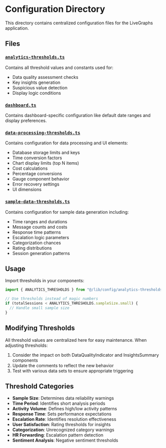 # Configuration Directory

This directory contains centralized configuration files for the LiveGraphs application.

## Files

### [`analytics-thresholds.ts`](./analytics-thresholds.ts)

Contains all threshold values and constants used for:

- Data quality assessment checks
- Key insights generation
- Suspicious value detection
- Display logic conditions

### [`dashboard.ts`](./dashboard.ts)

Contains dashboard-specific configuration like default date ranges and display preferences.

### [`data-processing-thresholds.ts`](./data-processing-thresholds.ts)

Contains configuration for data processing and UI elements:

- Database storage limits and keys
- Time conversion factors
- Chart display limits (top N items)
- Cost calculations
- Percentage conversions
- Gauge component behavior
- Error recovery settings
- UI dimensions

### [`sample-data-thresholds.ts`](./sample-data-thresholds.ts)

Contains configuration for sample data generation including:

- Time ranges and durations
- Message counts and costs
- Response time patterns
- Escalation logic parameters
- Categorization chances
- Rating distributions
- Session generation patterns

## Usage

Import thresholds in your components:

```typescript
import { ANALYTICS_THRESHOLDS } from "@/lib/config/analytics-thresholds";

// Use thresholds instead of magic numbers
if (totalSessions < ANALYTICS_THRESHOLDS.sampleSize.small) {
  // Handle small sample size
}
```

## Modifying Thresholds

All threshold values are centralized here for easy maintenance. When adjusting thresholds:

1. Consider the impact on both DataQualityIndicator and InsightsSummary components
2. Update the comments to reflect the new behavior
3. Test with various data sets to ensure appropriate triggering

## Threshold Categories

- **Sample Size**: Determines data reliability warnings
- **Time Period**: Identifies short analysis periods
- **Activity Volume**: Defines high/low activity patterns
- **Response Time**: Sets performance expectations
- **Escalation Rate**: Identifies resolution effectiveness
- **User Satisfaction**: Rating thresholds for insights
- **Categorization**: Unrecognized category warnings
- **HR Forwarding**: Escalation pattern detection
- **Sentiment Analysis**: Negative sentiment thresholds
